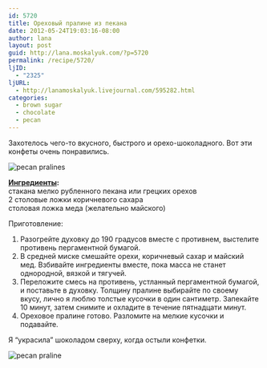 ```yaml
---
id: 5720
title: Ореховый пралине из пекана
date: 2012-05-24T19:03:16-08:00
author: lana
layout: post
guid: http://lana.moskalyuk.com/?p=5720
permalink: /recipe/5720/
ljID:
  - "2325"
ljURL:
  - http://lanamoskalyuk.livejournal.com/595282.html
categories:
  - brown sugar
  - chocolate
  - pecan
---
```

Захотелось чего-то вкусного, быстрого и орехо-шоколадного. Вот эти конфеты очень понравились.

![pecan pralines](http://farm8.staticflickr.com/7224/7253044112_2aa1d8d794_z.jpg) 

**[Ингредиенты](http://vegarecept.ru/amerikanskaya-kuxnya/orexovoe-praline-iz-pekana/):**  
стакана мелко рубленного пекана или грецких орехов  
2 столовые ложки коричневого сахара  
столовая ложка меда (желательно майского)

Приготовление:  
1. Разогрейте духовку до 190 градусов вместе с противнем, выстелите противень пергаментной бумагой.  
2. В средней миске смешайте орехи, коричневый сахар и майский мед. Взбивайте ингредиенты вместе, пока масса не станет однородной, вязкой и тягучей.  
3. Переложите смесь на противень, устланный пергаментной бумагой, и поставьте в духовку. Толщину пралине выбирайте по своему вкусу, лично я люблю толстые кусочки в один сантиметр. Запекайте 10 минут, затем снимите и охладите в течение пятнадцати минут.  
4. Ореховое пралине готово. Разломите на мелкие кусочки и подавайте.

Я &#8220;украсила&#8221; шоколадом сверху, когда остыли конфетки.

![pecan praline](http://farm8.staticflickr.com/7221/7253046682_79d8352b43_z.jpg)